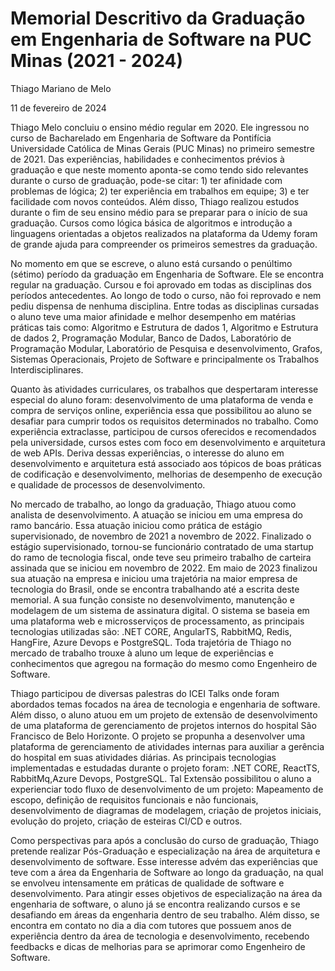 # Memorial Descritivo da Graduação em Engenharia de Software na PUC Minas (2021 - 2024)

Thiago Mariano de Melo

11 de fevereiro de 2024

Thiago Melo concluiu o ensino médio regular em 2020. Ele ingressou no curso de Bacharelado em Engenharia de Software da Pontifícia Universidade Católica de Minas Gerais (PUC Minas) no primeiro semestre de 2021. Das experiências, habilidades e conhecimentos prévios à graduação e que neste momento aponta-se como tendo sido relevantes durante o curso de graduação, pode-se citar: 1) ter afinidade com problemas de lógica; 2) ter experiência em trabalhos em equipe; 3) e ter facilidade com novos conteúdos. Além disso, Thiago realizou estudos durante o fim de seu ensino médio para se preparar para o início de sua graduação. Cursos como lógica básica de algoritmos e introdução a linguagens orientadas a objetos realizados na plataforma da Udemy foram de grande ajuda para compreender os primeiros semestres da graduação.

No momento em que se escreve, o aluno está cursando o penúltimo (sétimo) período da graduação em Engenharia de Software. Ele se encontra regular na graduação. Cursou e foi aprovado em todas as disciplinas dos períodos antecedentes. Ao longo de todo o curso, não foi reprovado e nem pediu dispensa de nenhuma disciplina. Entre todas as disciplinas cursadas o aluno teve uma maior afinidade e melhor desempenho em matérias práticas tais como: Algoritmo e Estrutura de dados 1, Algoritmo e Estrutura de dados 2, Programação Modular, Banco de Dados, Laboratório de Programação Modular, Laboratório de Pesquisa e desenvolvimento, Grafos, Sistemas Operacionais, Projeto de Software e principalmente os Trabalhos Interdisciplinares.

Quanto às atividades curriculares, os trabalhos que despertaram interesse especial do aluno foram: desenvolvimento de uma plataforma de venda e compra de serviços online, experiência essa que possibilitou ao aluno se desafiar para cumprir todos os requisitos determinados no trabalho. Como experiência extraclasse, participou de cursos oferecidos e recomendados pela universidade, cursos estes com foco em desenvolvimento e arquitetura de web APIs. Deriva dessas experiências, o interesse do aluno em desenvolvimento e arquitetura está associado aos tópicos de boas práticas de codificação e desenvolvimento, melhorias de desempenho de execução e qualidade de processos de desenvolvimento. 

No mercado de trabalho, ao longo da graduação, Thiago atuou como analista de desenvolvimento. A atuação se iniciou em uma empresa do ramo bancário. Essa atuação iniciou como prática de estágio supervisionado, de novembro de 2021 a novembro de 2022. Finalizado o estágio supervisionado, tornou-se funcionário contratado de uma startup do ramo de tecnologia fiscal, onde teve seu primeiro trabalho de carteira assinada que se iniciou em novembro de 2022. Em maio de 2023 finalizou sua atuação na empresa e iniciou uma trajetória na maior empresa de tecnologia do Brasil, onde se encontra trabalhando até a escrita deste memorial. A sua função consiste no desenvolvimento, manutenção e modelagem de um sistema de assinatura digital. O sistema se baseia em uma plataforma web e microsserviços de processamento, as principais tecnologias utilizadas são: .NET CORE, AngularTS, RabbitMQ, Redis, HangFire, Azure Devops e PostgreSQL. Toda trajetória de Thiago no mercado de trabalho trouxe à aluno um leque de experiências e conhecimentos que agregou na formação do mesmo como Engenheiro de Software.

Thiago participou de diversas palestras do ICEI Talks onde foram abordados temas focados na área de tecnologia e engenharia de software. Além disso, o aluno atuou em um projeto de extensão de desenvolvimento de uma plataforma de gerenciamento de projetos internos do hospital São Francisco de Belo Horizonte. O projeto se propunha a desenvolver uma plataforma de gerenciamento de atividades internas para auxiliar a gerência do hospital em suas atividades diárias. As principais tecnologias implementadas e estudadas durante o projeto foram: .NET CORE, ReactTS, RabbitMq,Azure Devops, PostgreSQL. Tal Extensão possibilitou o aluno a experienciar todo fluxo de desenvolvimento de um projeto: Mapeamento de escopo, definição de requisitos funcionais e não funcionais, desenvolvimento de diagramas de modelagem, criação de projetos iniciais, evolução do projeto, criação de esteiras CI/CD e outros.

Como perspectivas para após a conclusão do curso de graduação, Thiago pretende realizar Pós-Graduação e especialização na área de arquitetura e desenvolvimento de software. Esse interesse advém das experiências que teve com a área da Engenharia de Software ao longo da graduação, na qual se envolveu intensamente em práticas de qualidade de software e desenvolvimento. Para atingir esses objetivos de especialização na área da engenharia de software, o aluno já se encontra realizando cursos e se desafiando em áreas da engenharia dentro de seu trabalho. Além disso, se encontra em contato no dia a dia com tutores que possuem anos de experiência dentro da área de tecnologia  e desenvolvimento, recebendo feedbacks e dicas de melhorias para se aprimorar como Engenheiro de Software.